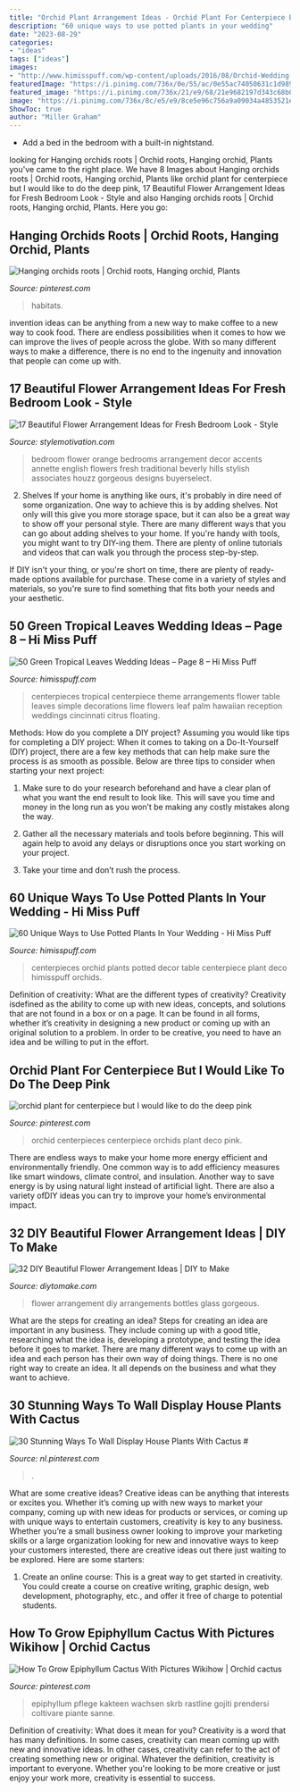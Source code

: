 ```yaml
---
title: "Orchid Plant Arrangement Ideas - Orchid Plant For Centerpiece But I Would Like To Do The Deep Pink"
description: "60 unique ways to use potted plants in your wedding"
date: "2023-08-29"
categories:
- "ideas"
tags: ["ideas"]
images:
- "http://www.himisspuff.com/wp-content/uploads/2016/08/Orchid-Wedding-Centerpieces.jpg"
featuredImage: "https://i.pinimg.com/736x/0e/55/ac/0e55ac74050631c1d989fa9f3f7dfa89.jpg"
featured_image: "https://i.pinimg.com/736x/21/e9/68/21e9682197d343c68b0092372a52b7be--orchid-wedding-centerpieces-white-orchids-centerpiece.jpg"
image: "https://i.pinimg.com/736x/8c/e5/e9/8ce5e96c756a9a09034a4853521e5a6e--habitat-roots.jpg"
ShowToc: true
author: "Miller Graham"
---
```



- Add a bed in the bedroom with a built-in nightstand.

	

		
looking for Hanging orchids roots | Orchid roots, Hanging orchid, Plants you've came to the right place. We have 8 Images about Hanging orchids roots | Orchid roots, Hanging orchid, Plants like orchid plant for centerpiece but I would like to do the deep pink, 17 Beautiful Flower Arrangement Ideas for Fresh Bedroom Look - Style and also Hanging orchids roots | Orchid roots, Hanging orchid, Plants. Here you go:
		
    
## Hanging Orchids Roots | Orchid Roots, Hanging Orchid, Plants

<img loading=lazy src="https://i.pinimg.com/736x/8c/e5/e9/8ce5e96c756a9a09034a4853521e5a6e--habitat-roots.jpg" onerror="this.onerror=null;this.src='https://tse2.mm.bing.net/th?id=OIP.whJOyyifWfSdxjTdC6ncjwHaJ4&amp;pid=15.1';" alt="Hanging orchids roots | Orchid roots, Hanging orchid, Plants">

_Source: pinterest.com_

>habitats. 

	

invention ideas can be anything from a new way to make coffee to a new way to cook food. There are endless possibilities when it comes to how we can improve the lives of people across the globe. With so many different ways to make a difference, there is no end to the ingenuity and innovation that people can come up with.

    
## 17 Beautiful Flower Arrangement Ideas For Fresh Bedroom Look - Style

<img loading=lazy src="http://www.stylemotivation.com/wp-content/uploads/2015/03/flower-bedroom-6.jpg" onerror="this.onerror=null;this.src='https://tse1.mm.bing.net/th?id=OIP.lQDg-ROU6LMkS31k26e08AHaLE&amp;pid=15.1';" alt="17 Beautiful Flower Arrangement Ideas for Fresh Bedroom Look - Style">

_Source: stylemotivation.com_

>bedroom flower orange bedrooms arrangement decor accents annette english flowers fresh traditional beverly hills stylish associates houzz gorgeous designs buyerselect. 

	

2. Shelves
If your home is anything like ours, it's probably in dire need of some organization. One way to achieve this is by adding shelves. Not only will this give you more storage space, but it can also be a great way to show off your personal style.
There are many different ways that you can go about adding shelves to your home. If you're handy with tools, you might want to try DIY-ing them. There are plenty of online tutorials and videos that can walk you through the process step-by-step.

If DIY isn't your thing, or you're short on time, there are plenty of ready-made options available for purchase. These come in a variety of styles and materials, so you're sure to find something that fits both your needs and your aesthetic.

    
## 50 Green Tropical Leaves Wedding Ideas – Page 8 – Hi Miss Puff

<img loading=lazy src="http://www.himisspuff.com/wp-content/uploads/2017/01/Tropical-palm-leaf-and-lime-wedding-centerpiece.jpg" onerror="this.onerror=null;this.src='https://tse3.mm.bing.net/th?id=OIP.B1N06_EXmwBBYgSu4O94UwHaLH&amp;pid=15.1';" alt="50 Green Tropical Leaves Wedding Ideas – Page 8 – Hi Miss Puff">

_Source: himisspuff.com_

>centerpieces tropical centerpiece theme arrangements flower table leaves simple decorations lime flowers leaf palm hawaiian reception weddings cincinnati citrus floating. 

	

Methods: How do you complete a DIY project?
Assuming you would like tips for completing a DIY project: 
When it comes to taking on a Do-It-Yourself (DIY) project, there are a few key methods that can help make sure the process is as smooth as possible. Below are three tips to consider when starting your next project:

1. Make sure to do your research beforehand and have a clear plan of what you want the end result to look like. This will save you time and money in the long run as you won’t be making any costly mistakes along the way.

2. Gather all the necessary materials and tools before beginning. This will again help to avoid any delays or disruptions once you start working on your project.

3. Take your time and don’t rush the process.

    
## 60 Unique Ways To Use Potted Plants In Your Wedding - Hi Miss Puff

<img loading=lazy src="http://www.himisspuff.com/wp-content/uploads/2016/08/Orchid-Wedding-Centerpieces.jpg" onerror="this.onerror=null;this.src='https://tse1.mm.bing.net/th?id=OIP.-IydcD7SglAmWQgJlLilTAHaLH&amp;pid=15.1';" alt="60 Unique Ways to Use Potted Plants In Your Wedding - Hi Miss Puff">

_Source: himisspuff.com_

>centerpieces orchid plants potted decor table centerpiece plant deco himisspuff orchids. 

	

Definition of creativity: What are the different types of creativity?
Creativity isdefined as the ability to come up with new ideas, concepts, and solutions that are not found in a box or on a page. It can be found in all forms, whether it’s creativity in designing a new product or coming up with an original solution to a problem. In order to be creative, you need to have an idea and be willing to put in the effort.

    
## Orchid Plant For Centerpiece But I Would Like To Do The Deep Pink

<img loading=lazy src="https://i.pinimg.com/736x/21/e9/68/21e9682197d343c68b0092372a52b7be--orchid-wedding-centerpieces-white-orchids-centerpiece.jpg" onerror="this.onerror=null;this.src='https://tse3.mm.bing.net/th?id=OIP.9yiZsjxuv5YbAD9fAWX0xAHaLH&amp;pid=15.1';" alt="orchid plant for centerpiece but I would like to do the deep pink">

_Source: pinterest.com_

>orchid centerpieces centerpiece orchids plant deco pink. 

	

There are endless ways to make your home more energy efficient and environmentally friendly. One common way is to add efficiency measures like smart windows, climate control, and insulation. Another way to save energy is by using natural light instead of artificial light. There are also a variety ofDIY ideas you can try to improve your home’s environmental impact.

    
## 32 DIY Beautiful Flower Arrangement Ideas | DIY To Make

<img loading=lazy src="http://www.diytomake.com/wp-content/uploads/2016/08/glass-bottles-flower-arrangement.jpg" onerror="this.onerror=null;this.src='https://tse4.mm.bing.net/th?id=OIP.5JbceDuCAccrIF9_ywHM2QHaLH&amp;pid=15.1';" alt="32 DIY Beautiful Flower Arrangement Ideas | DIY to Make">

_Source: diytomake.com_

>flower arrangement diy arrangements bottles glass gorgeous. 

	

What are the steps for creating an idea?
Steps for creating an idea are important in any business. They include coming up with a good title, researching what the idea is, developing a prototype, and testing the idea before it goes to market. 
There are many different ways to come up with an idea and each person has their own way of doing things. There is no one right way to create an idea. It all depends on the business and what they want to achieve.

    
## 30 Stunning Ways To Wall Display House Plants With Cactus #

<img loading=lazy src="https://i.pinimg.com/736x/d6/1b/88/d61b88f015762ddb032f46d5ca7f837c.jpg" onerror="this.onerror=null;this.src='https://tse3.mm.bing.net/th?id=OIP.F1YXGIgfw3b9kU34jdXZdAHaKr&amp;pid=15.1';" alt="30 Stunning Ways To Wall Display House Plants With Cactus #">

_Source: nl.pinterest.com_

>. 

	

What are some creative ideas?
Creative ideas can be anything that interests or excites you. Whether it’s coming up with new ways to market your company, coming up with new ideas for products or services, or coming up with unique ways to entertain customers, creativity is key to any business. Whether you’re a small business owner looking to improve your marketing skills or a large organization looking for new and innovative ways to keep your customers interested, there are creative ideas out there just waiting to be explored. Here are some starters: 
1) Create an online course: This is a great way to get started in creativity. You could create a course on creative writing, graphic design, web development, photography, etc., and offer it free of charge to potential students.

    
## How To Grow Epiphyllum Cactus With Pictures Wikihow | Orchid Cactus

<img loading=lazy src="https://i.pinimg.com/736x/0e/55/ac/0e55ac74050631c1d989fa9f3f7dfa89.jpg" onerror="this.onerror=null;this.src='https://tse2.mm.bing.net/th?id=OIP.g6yC1rKlcWjyRZq5_wi4JgHaJ3&amp;pid=15.1';" alt="How To Grow Epiphyllum Cactus With Pictures Wikihow | Orchid cactus">

_Source: pinterest.com_

>epiphyllum pflege kakteen wachsen skrb rastline gojiti prendersi coltivare piante sanne. 

	

Definition of creativity: What does it mean for you?
Creativity is a word that has many definitions. In some cases, creativity can mean coming up with new and innovative ideas. In other cases, creativity can refer to the act of creating something new or original. Whatever the definition, creativity is important to everyone. Whether you're looking to be more creative or just enjoy your work more, creativity is essential to success.

